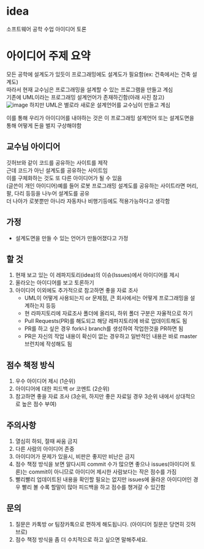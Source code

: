 # idea
소프트웨어 공학 수업 아이디어 토론

# 아이디어 주제 요약
모든 공학에 설계도가 있듯이 프로그래밍에도 설계도가 필요함(ex: 건축에서는 건축 설계도)  
따라서 현재 교수님은 프로그래밍을 설계할 수 있는 프로그램을 만들고 계심  
기존에 UML이라는 프로그래밍 설계언어가 존재하긴함(아래 사진 참고)  
![image](https://github.com/Donga-Software-engineering-B/idea/assets/101037541/7d6d5d1b-6e04-47ed-9b95-3a8b10e80b0e)
하지만 UML은 별로라 새로운 설계언어를 교수님이 만들고 계심  

이를 통해 우리가 아이디어를 내야하는 것은 이 프로그래밍 설계언어 또는 설계도면을 통해 어떻게 돈을 벌지 구상해야함  

## 교수님 아이디어
깃허브와 같이 코드를 공유하는 사이트를 제작  
근데 코드가 아닌 설계도를 공유하는 사이트임  
이를 구체화하는 것도 또 다른 아이디어가 될 수 있음  
(글쓴이 개인 아이디어)예를 들어 로봇 프로그래밍 설계도를 공유하는 사이트라면 머리, 팔, 다리 등등을 나누어 설계도를 공유  
더 나아가 로봇뿐만 아니라 자동차나 비행기등에도 적용가능하다고 생각함  

## 가정
- 설계도면을 만들 수 있는 언어가 만들어졌다고 가정

## 할 것
1. 현재 보고 있는 이 레파지토리(idea)의 이슈(Issues)에서 아이디어를 제시
2. 올라오는 아이디어를 보고 토론하기
3. 아이디어 이외에도 추가적으로 참고하면 좋을 자료 조사
    - UML이 어떻게 사용되는지 or 문제점, 큰 회사에서는 어떻게 프로그래밍을 설계하는지 등등
    - 현 라파지토리에 자료조사 폴더에 올리되, 하위 폴더 구분은 자율적으로 하기
    - Pull Requests(PR)를 해도되고 해당 레파지토리에 바로 업데이트해도 됨
    - PR를 하고 싶은 경우 fork나 branch를 생성하여 작업한것을 PR하면 됨
    - PR은 자신의 작업 내용이 확신이 없는 경우하고 일반적인 내용은 바로 master 브런치에 작성해도 됨

## 점수 책정 방식
1. 우수 아이디어 제시 (1순위)
2. 아이디어에 대한 피드백 or 코멘트 (2순위)
3. 참고하면 좋을 자료 조사 (3순위, 하지만 좋은 자료일 경우 3순위 내에서 상대적으로 높은 점수 부여)

## 주의사항
1. 열심히 하되, 절때 싸움 금지
2. 다른 사람의 아이디어 존중
3. 아이디어가 문제가 있을시, 비판은 좋지만 비난은 금지
4. 점수 책정 방식을 보면 알다시피 commit 수가 많으면 좋으나 issues(아이디어 토론)는 commit이 아니므로 아이디어 제시한 사람보다는 작은 점수를 가짐
5. 빨리빨리 업데이트된 내용을 확인할 필요는 없지만 issues에 올라온 아이디어인 경우 빨리 볼 수록 할말이 많아 피드백을 하고 점수를 챙겨갈 수 있긴함

## 문의
1. 질문은 카톡방 or 팀장카톡으로 편하게 해도됩니다. (아이디어 질문은 당연히 깃허브로)
2. 점수 책정 방식을 좀 더 수치적으로 하고 싶으면 말해주세요.
